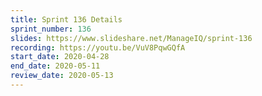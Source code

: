 ```yaml
---
title: Sprint 136 Details
sprint_number: 136
slides: https://www.slideshare.net/ManageIQ/sprint-136
recording: https://youtu.be/VuV8PqwGQfA
start_date: 2020-04-28
end_date: 2020-05-11
review_date: 2020-05-13
---
```

